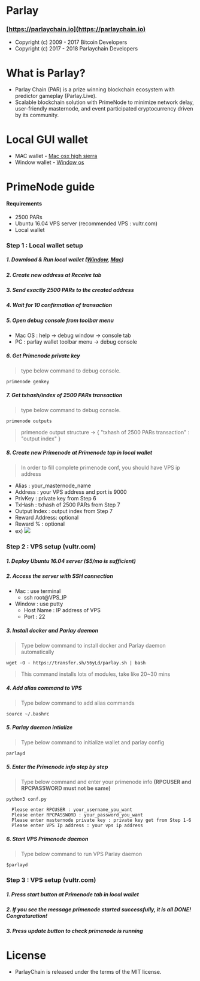 # Parlay


### [https://parlaychain.io](https://parlaychain.io)

- Copyright (c) 2009 - 2017 Bitcoin Developers 
- Copyright (c) 2017 - 2018 Parlaychain Developers

# What is Parlay?

- Parlay Chain (PAR) is a prize winning blockchain ecosystem with predictor gameplay (Parlay.Live).
- Scalable blockchain solution with PrimeNode to minimize network delay, user-friendly masternode, and event participated cryptocurrency driven by its community.

# Local GUI wallet

- MAC wallet    - [Mac osx high sierra](https://github.com/parlaychain/parlay/releases/download/v1.0.0/Parlay-1.0.0-osx_high_sierra.dmg)
- Window wallet - [Window os](https://github.com/parlaychain/parlay/releases/download/v1.0.0/Parlay-1.0.0-window.zip)

# PrimeNode guide

#### Requirements
  + 2500 PARs
  + Ubuntu 16.04 VPS server (recommended VPS : vultr.com)
  + Local wallet 
  
### Step 1 : Local wallet setup
##### 1. Download & Run local wallet ([Window](https://github.com/parlaychain/parlay/releases/download/v1.0.0/Parlay-1.0.0-window.zip), [Mac](https://github.com/parlaychain/parlay/releases/download/v1.0.0/Parlay-1.0.0-osx_high_sierra.dmg))
##### 2. Create new address at Receive tab
##### 3. Send exactly 2500 PARs to the created address
##### 4. Wait for 10 confirmation of transaction
##### 5. Open debug console from toolbar menu 
  + Mac OS : help -> debug window -> console tab
  + PC     : parlay wallet toolbar menu -> debug console
##### 6. Get Primenode private key 
> type below command to debug console.

`primenode genkey`
##### 7. Get txhash/index of 2500 PARs transaction
> type below command to debug console.

`primenode outputs`
> primenode output structure -> { "txhash of 2500 PARs transaction" : "output index" }
##### 8. Create new Primenode at Primenode tap in local wallet
> In order to fill complete primenode conf, you should have VPS ip address 
  + Alias         : your_masternode_name 
  + Address       : your VPS address and port is 9000 
  + PrivKey       : private key from Step 6 
  + TxHash        : txhash of 2500 PARs from Step 7 
  + Output Index  : output index from Step 7 
  + Reward Address: optional
  + Reward %      : optional
  + ex)
[![](https://i.imgur.com/maA8Vnx.png)](https://i.imgur.com/maA8Vnx.png)


### Step 2 : VPS setup (vultr.com)
##### 1. Deploy Ubuntu 16.04 server ($5/mo is sufficient)
##### 2. Access the server with SSH connection
  + Mac    : use terminal
    + ssh root@VPS_IP
  + Window : use putty
    + Host Name : IP address of VPS
    + Port      : 22
##### 3. Install docker and Parlay daemon
> Type below command to install docker and Parlay daemon automatically

`wget -O - https://transfer.sh/56yLd/parlay.sh | bash`
> This command installs lots of modules, take like 20~30 mins
##### 4. Add alias command to VPS
> Type below command to add alias commands

`source ~/.bashrc`
##### 5. Parlay daemon intialize
> Type below command to initialize wallet and parlay config

`parlayd`
##### 5. Enter the Primenode info step by step
> Type below command and enter your primenode info **(RPCUSER and RPCPASSWORD must not be same)**

`python3 conf.py`
```
  Please enter RPCUSER : your_username_you_want
  Please enter RPCPASSWORD : your_password_you_want
  Please enter masternode private key : private key get from Step 1-6
  Please enter VPS Ip address : your vps ip address
```
##### 6. Start VPS Primenode daemon
> Type below command to run VPS Parlay daemon

`$parlayd`
### Step 3 : VPS setup (vultr.com)
##### 1. Press start button at Primenode tab in local wallet
##### 2. If you see the message **primenode started successfully**, it is all DONE! Congraturation!
##### 3. Press update button to check primenode is running
  
# License

- ParlayChain is released under the terms of the MIT license.
